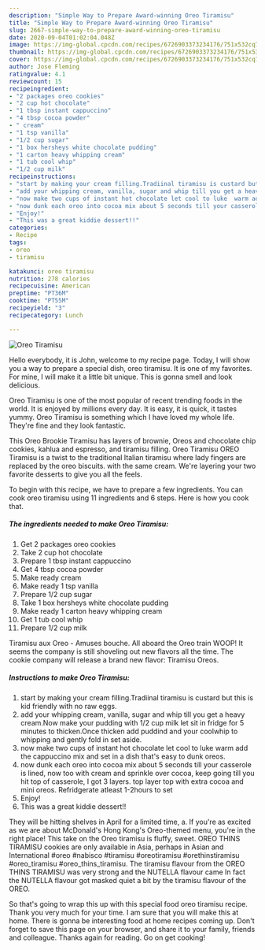 ```yaml
---
description: "Simple Way to Prepare Award-winning Oreo Tiramisu"
title: "Simple Way to Prepare Award-winning Oreo Tiramisu"
slug: 2667-simple-way-to-prepare-award-winning-oreo-tiramisu
date: 2020-09-04T01:02:04.048Z
image: https://img-global.cpcdn.com/recipes/6726903373234176/751x532cq70/oreo-tiramisu-recipe-main-photo.jpg
thumbnail: https://img-global.cpcdn.com/recipes/6726903373234176/751x532cq70/oreo-tiramisu-recipe-main-photo.jpg
cover: https://img-global.cpcdn.com/recipes/6726903373234176/751x532cq70/oreo-tiramisu-recipe-main-photo.jpg
author: Jose Fleming
ratingvalue: 4.1
reviewcount: 15
recipeingredient:
- "2 packages oreo cookies"
- "2 cup hot chocolate"
- "1 tbsp instant cappuccino"
- "4 tbsp cocoa powder"
- " cream"
- "1 tsp vanilla"
- "1/2 cup sugar"
- "1 box hersheys white chocolate pudding"
- "1 carton heavy whipping cream"
- "1 tub cool whip"
- "1/2 cup milk"
recipeinstructions:
- "start by making your cream filling.Tradiinal tiramisu is custard but this is kid friendly with no raw eggs."
- "add your whipping cream, vanilla, sugar and whip till you get a heavy cream.Now make your pudding with 1/2 cup milk let sit in fridge  for 5 minutes to thicken.Once thicken add puddind and  your coolwhip to whipping and gently fold in set aside."
- "now make two cups of instant hot chocolate let cool to luke  warm add the cappuccino mix and set in a dish that&#39;s easy to dunk oreos."
- "now dunk each oreo into cocoa mix about 5 seconds till your casserole is lined, now too with cream and sprinkle over cocoa, keep going till you hit top of casserole, I got 3 layers. top layer top with extra cocoa and mini oreos. Refridgerate atleast 1-2hours to set"
- "Enjoy!"
- "This was a great kiddie dessert!!"
categories:
- Recipe
tags:
- oreo
- tiramisu

katakunci: oreo tiramisu 
nutrition: 278 calories
recipecuisine: American
preptime: "PT36M"
cooktime: "PT55M"
recipeyield: "3"
recipecategory: Lunch

---
```



![Oreo Tiramisu](https://img-global.cpcdn.com/recipes/6726903373234176/751x532cq70/oreo-tiramisu-recipe-main-photo.jpg)

Hello everybody, it is John, welcome to my recipe page. Today, I will show you a way to prepare a special dish, oreo tiramisu. It is one of my favorites. For mine, I will make it a little bit unique. This is gonna smell and look delicious.

Oreo Tiramisu is one of the most popular of recent trending foods in the world. It is enjoyed by millions every day. It is easy, it is quick, it tastes yummy. Oreo Tiramisu is something which I have loved my whole life. They're fine and they look fantastic.

This Oreo Brookie Tiramisu has layers of brownie, Oreos and chocolate chip cookies, kahlua and espresso, and tiramisu filling. Oreo Tiramisu OREO Tiramisu is a twist to the traditional Italian tiramisu where lady fingers are replaced by the oreo biscuits. with the same cream. We&#39;re layering your two favorite desserts to give you all the feels.


To begin with this recipe, we have to prepare a few ingredients. You can cook oreo tiramisu using 11 ingredients and 6 steps. Here is how you cook that.

<!--inarticleads1-->

##### The ingredients needed to make Oreo Tiramisu:

1. Get 2 packages oreo cookies
1. Take 2 cup hot chocolate
1. Prepare 1 tbsp instant cappuccino
1. Get 4 tbsp cocoa powder
1. Make ready  cream
1. Make ready 1 tsp vanilla
1. Prepare 1/2 cup sugar
1. Take 1 box hersheys white chocolate pudding
1. Make ready 1 carton heavy whipping cream
1. Get 1 tub cool whip
1. Prepare 1/2 cup milk


Tiramisu aux Oreo - Amuses bouche. All aboard the Oreo train WOOP! It seems the company is still shoveling out new flavors all the time. The cookie company will release a brand new flavor: Tiramisu Oreos. 

<!--inarticleads2-->

##### Instructions to make Oreo Tiramisu:

1. start by making your cream filling.Tradiinal tiramisu is custard but this is kid friendly with no raw eggs.
1. add your whipping cream, vanilla, sugar and whip till you get a heavy cream.Now make your pudding with 1/2 cup milk let sit in fridge  for 5 minutes to thicken.Once thicken add puddind and  your coolwhip to whipping and gently fold in set aside.
1. now make two cups of instant hot chocolate let cool to luke  warm add the cappuccino mix and set in a dish that&#39;s easy to dunk oreos.
1. now dunk each oreo into cocoa mix about 5 seconds till your casserole is lined, now too with cream and sprinkle over cocoa, keep going till you hit top of casserole, I got 3 layers. top layer top with extra cocoa and mini oreos. Refridgerate atleast 1-2hours to set
1. Enjoy!
1. This was a great kiddie dessert!!


They will be hitting shelves in April for a limited time, a. If you&#39;re as excited as we are about McDonald&#39;s Hong Kong&#39;s Oreo-themed menu, you&#39;re in the right place! This take on the Oreo tiramisu is fluffy, sweet. OREO THINS TIRAMISU cookies are only available in Asia, perhaps in Asian and International #oreo #nabisco #tiramisu #oreotiramisu #orethinstiramisu #oreo_tiramisu #oreo_thins_tiramisu. The tiramisu flavour from the OREO THINS TIRAMISU was very strong and the NUTELLA flavour came In fact the NUTELLA flavour got masked quiet a bit by the tiramisu flavour of the OREO. 

So that's going to wrap this up with this special food oreo tiramisu recipe. Thank you very much for your time. I am sure that you will make this at home. There is gonna be interesting food at home recipes coming up. Don't forget to save this page on your browser, and share it to your family, friends and colleague. Thanks again for reading. Go on get cooking!
